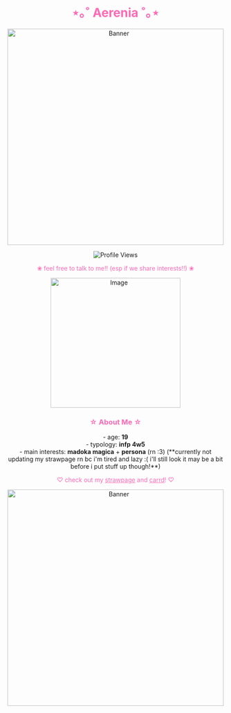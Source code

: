 
<h1 align="center" style="color: #ff69b4;"><strong>⋆｡˚ Aerenia ˚｡⋆</strong></h1>
<p align="center">
  <img src="https://64.media.tumblr.com/0822ea3351dc6078c8be2f1431de51d0/ad68c02a7af56974-0b/s400x600/4c4792fb1bd4fafeafd65be778676f7dbefb2b73.gifv" alt="Banner" width="500"/>
</p>

<div align="center">
  <img src="https://komarev.com/ghpvc/?username=aerenia&style=for-the-badge&color=ff69b4" alt="Profile Views" />
</div>

<p align="center" style="color: #ff69b4;">❀ feel free to talk to me!! (esp if we share interests!!) ❀</p>

<p align="center">
  <img src="https://static.wikia.nocookie.net/megamitensei/images/e/e6/PSC_official_line_stickers_31.png/revision/latest?cb=20240622185137" alt="Image" width="300"/>
</p>
<h3 align="center" style="color: #ff69b4;">☆ About Me ☆</h3>

<p align="center">
  -  age: <strong>19</strong><br>
  -  typology: <strong>infp 4w5</strong><br>
  -  main interests: <strong>madoka magica</strong> + <strong>persona</strong> (rn :3)
  (**currently not updating my strawpage rn bc i'm tired and lazy :( i'll still look it may be a bit before i put stuff up though!**)
</p>

<p align="center" style="color: #ff69b4;">♡ check out my 
  <a href="https://aereaere.straw.page" style="color: #ff69b4;">strawpage</a> and 
  <a href="https://aereaere.carrd.co/" style="color: #ff69b4;">carrd</a>! ♡
</p>
<p align="center">
  <img src="https://64.media.tumblr.com/0822ea3351dc6078c8be2f1431de51d0/ad68c02a7af56974-0b/s400x600/4c4792fb1bd4fafeafd65be778676f7dbefb2b73.gifv" alt="Banner" width="500"/>
</p>
